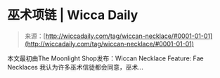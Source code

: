 <!--yml

分类: 未分类

日期: 2024-06-12 18:25:45

-->

# 巫术项链 | Wicca Daily

> 来源：[http://wiccadaily.com/tag/wiccan-necklace/#0001-01-01](http://wiccadaily.com/tag/wiccan-necklace/#0001-01-01)

本文最初由The Moonlight Shop发布：Wiccan Necklace Feature: Fae Necklaces 我认为许多巫术信徒都会同意，巫术...
